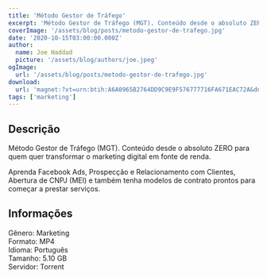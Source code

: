 ```yaml
---
title: 'Método Gestor de Tráfego'
excerpt: 'Método Gestor de Tráfego (MGT). Conteúdo desde o absoluto ZERO para quem quer transformar o marketing digital em fonte de renda. Aprenda Facebook Ads, Prospecção e Relacionamento com Clientes, Abertura de CNPJ (MEI) e também tenha modelos de contrato prontos para começar a prestar s'
coverImage: '/assets/blog/posts/metodo-gestor-de-trafego.jpg'
date: '2020-10-15T03:00:00.000Z'
author:
  name: Joe Haddad
  picture: '/assets/blog/authors/joe.jpeg'
ogImage:
  url: '/assets/blog/posts/metodo-gestor-de-trafego.jpg'
download:
  url: 'magnet:?xt=urn:btih:A6A0965B2764DD9C9E9F576777716FA671EAC72A&dn=M%c3%a9todo%20Gestor%20de%20Tr%c3%a1fego&tr=udp%3a%2f%2ftracker.openbittorrent.com%3a1337%2fannounce&tr=udp%3a%2f%2ftracker.opentrackr.org%3a1337%2fannounce'
tags: ['marketing']
---
```

<h2>Descrição</h2>
<p></p><p>Método Gestor de Tráfego (MGT). Conteúdo desde o absoluto ZERO para quem quer transformar o marketing digital em fonte de renda. </p><p>Aprenda Facebook Ads, Prospecção e Relacionamento com Clientes, Abertura de CNPJ (MEI) e também tenha modelos de contrato prontos para começar a prestar serviços.</p><h2>Informações</h2><p>Gênero: Marketing<br/>Formato: MP4<br/>Idioma: Português<br/>Tamanho: 5.10 GB<br/>Servidor: Torrent</p>